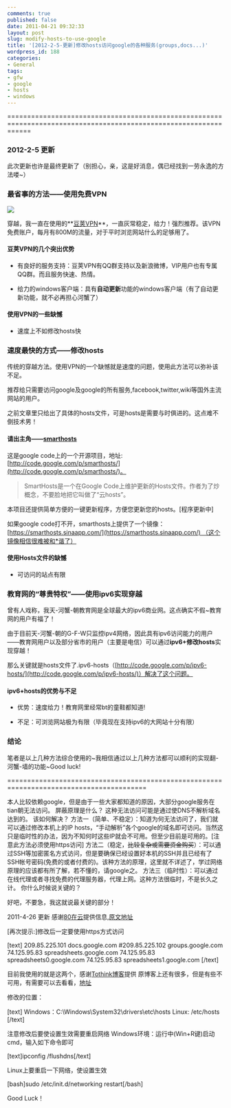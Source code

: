 ```yaml
---
comments: true
published: false
date: 2011-04-21 09:32:33
layout: post
slug: modify-hosts-to-use-google
title: '[2012-2-5-更新]修改hosts访问google的各种服务(groups,docs...)'
wordpress_id: 188
categories:
- General
tags:
- gfw
- google
- hosts
- windows
---
```


==================================================================================================================


### 2012-2-5 更新


此次更新也许是最终更新了（别担心，亲，这是好消息，偶已经找到一劳永逸的方法喽~）


### 最省事的方法——使用免费VPN


[![](http://liuyix.com/wordpress/wp-content/uploads/2011/04/podvpn-logo-300x50.png)](http://liuyix.com/wordpress/wp-content/uploads/2011/04/podvpn-logo.png)

穿越，我一直在使用的**[豆荚VPN](http://www.podvpn4.info/)**，一直灰常稳定，给力！强烈推荐。该VPN免费账户，每月有800M的流量，对于平时浏览网站什么的足够用了。


#### **豆荚VPN的几个突出优势**





	
  * 有良好的服务支持：豆荚VPN有QQ群支持以及新浪微博，VIP用户也有专属QQ群。而且服务快速、热情。

	
  * 给力的windows客户端：具有**自动更新**功能的windows客户端（有了自动更新功能，就不必再担心河蟹了）




#### 使用VPN的一些缺憾





	
  * 速度上不如修改hosts快




### 速度最快的方式——修改hosts


传统的穿越方法。使用VPN的一个缺憾就是速度的问题，使用此方法可以弥补该不足。

推荐给只需要访问google及google的所有服务,facebook,twitter,wiki等国外主流网站的用户。

之前文章里只给出了具体的hosts文件，可是hosts是需要与时俱进的。这点难不倒技术男！


#### 请出主角——[smarthosts](http://code.google.com/p/smarthosts/)


这是google code上的一个开源项目，地址:[http://code.google.com/p/smarthosts/](http://code.google.com/p/smarthosts/)。


> SmartHosts是一个在Google Code上维护更新的Hosts文件。作者为了炒概念，不要脸地把它叫做了“云hosts”。

本项目还提供简单方便的一键更新程序，方便您更新您的hosts。[程序更新中]


如果google code打不开，smarthosts上提供了一个镜像：[https://smarthosts.sinaapp.com/](https://smarthosts.sinaapp.com/) （这个镜像相信很难被和*谐了）


#### 使用Hosts文件的缺憾





	
  * 可访问的站点有限




### 教育网的“尊贵特权”——使用ipv6实现穿越


曾有人戏称，我天-河蟹-朝教育网是全球最大的ipv6商业网。这点确实不假~教育网的用户有福了！

由于目前天-河蟹-朝的G-F-W只监控ipv4网络，因此具有ipv6访问能力的用户——教育网用户以及部分省市的用户（主要是电信）可以通过**ipv6+修改hosts**实现穿越！

那么关键就是hosts文件了.ipv6-hosts（[http://code.google.com/p/ipv6-hosts/](http://code.google.com/p/ipv6-hosts/)）解决了这个问题。


#### ipv6+hosts的优势与不足





	
  * 优势：速度给力！教育网里经常bt的童鞋都知道!

	
  * 不足：可浏览网站极为有限（毕竟现在支持ipv6的大网站十分有限）




### 结论


笔者是以上几种方法综合使用的~我相信通过以上几种方法都可以顺利的实现翻-河蟹-墙的功能~Good luck!

=========================================================================================


本人比较依赖google，但是由于一些大家都知道的原因，大部分google服务在tian朝无法访问。
屏蔽原理是什么？
这种无法访问可能是通过使DNS不解析域名达到的。
该如何解决？
方法一（简单、不稳定）：知道为何无法访问了，我们就可以通过修改本机上的IP hosts，“手动解析”各个google的域名即可访问。当然这只是临时性的办法，因为不知何时这些IP就会不可用。但至少目前是可用的。[注意此方法必须使用https访问]
方法二（稳定，<del>比较复杂或需要资金购买</del>）：可以通过SSH等加密匿名方式访问，但是要确保已经设置好本机的SSH并且已经有了SSH帐号密码(免费的或者付费的)。该种方法的原理，这里就不详述了，学过网络原理的应该都有所了解，若不懂的，请google之。
方法三（临时性）：可以通过在线代理或者寻找免费的代理服务器，代理上网。这种方法很临时，不是长久之计。
你什么时候说关键的？

好吧，不要急，我这就说最关键的部分！



2011-4-26 更新
感谢[80在云](http://www.80ht.cn/)提供信息,[原文地址](http://www.80ht.cn/2011-04-09-zui-xin-google-docs-gu-ge-wen-dang-hosts.htm)

[再次提示:]修改后一定要使用https方式访问

[text]
209.85.225.101 docs.google.com
#209.85.225.102 groups.google.com
74.125.95.83 spreadsheets.google.com
74.125.95.83 spreadsheets0.google.com
74.125.95.83 spreadsheets1.google.com
[/text]

目前我使用的就是这两个，感谢[Tothink博客](http://tothink.net/)提供
原博客上还有很多，但是有些不可用，有需要可以去看看，[地址](http://tothink.net/?p=338)

修改的位置：

[text]
Windows：C:\Windows\System32\drivers\etc\hosts
Linux: /etc/hosts
[/text]

注意修改后要使设置生效需要重启网络
Windows环境：运行中(Win+R键)启动cmd，输入如下命令即可

[text]ipconfig /flushdns[/text]

Linux上要重启一下网络，使设置生效

[bash]sudo /etc/init.d/networking restart[/bash]

Good Luck！
